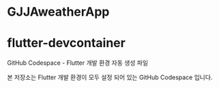 # GJJAweatherApp
# flutter-devcontainer
GitHub Codespace - Flutter 개발 환경 자동 생성 파일

본 저장소는 Flutter 개발 환경이 모두 설정 되어 있는 GitHub Codespace 입니다.



